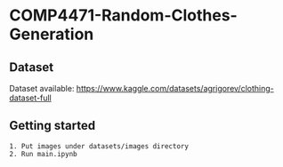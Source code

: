 # COMP4471-Random-Clothes-Generation

## Dataset
Dataset available: https://www.kaggle.com/datasets/agrigorev/clothing-dataset-full

## Getting started
```
1. Put images under datasets/images directory
2. Run main.ipynb
```
